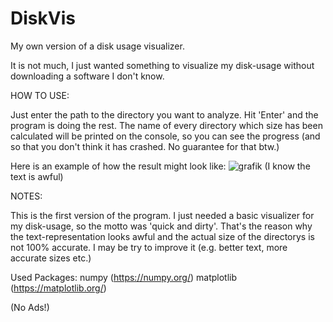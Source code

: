 # DiskVis
My own version of a disk usage visualizer.

It is not much, I just wanted something to visualize my disk-usage without downloading a software I don't know.

HOW TO USE:

Just enter the path to the directory you want to analyze. Hit 'Enter' and the program is doing the rest. The name of every directory which size has been
calculated will be printed on the console, so you can see the progress (and so that you don't think it has crashed. No guarantee for that btw.)

Here is an example of how the result might look like:
![grafik](https://user-images.githubusercontent.com/95371658/201222301-5fc8ece1-7404-4efd-9f14-85d720bcdd74.png)
(I know the text is awful)


NOTES:

This is the first version of the program. I just needed a basic visualizer for my disk-usage, so the motto was 'quick and dirty'. That's the reason why
the text-representation looks awful and the actual size of the directorys is not 100% accurate. I may be try to improve it (e.g. better text, more accurate
sizes etc.) 


Used Packages:
numpy (https://numpy.org/)
matplotlib (https://matplotlib.org/)

(No Ads!)
